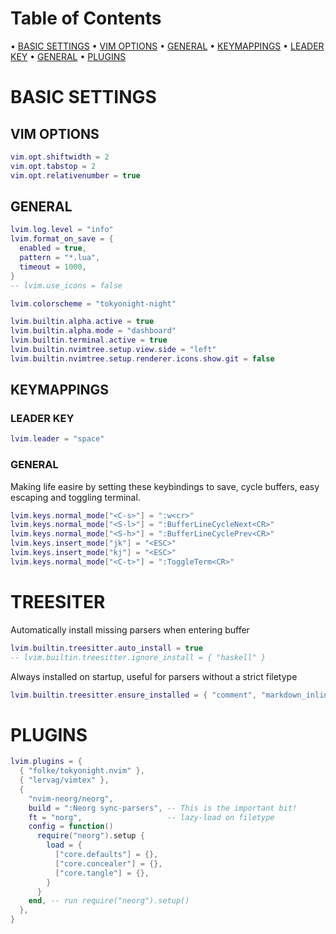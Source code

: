 



# Table of Contents

• [BASIC SETTINGS](#basic-settings)
• [VIM OPTIONS](#vim-options)
• [GENERAL](#general)
• [KEYMAPPINGS](#keymappings)
• [LEADER KEY](#leader-key)
• [GENERAL](#general)
• [PLUGINS](#plugins)


# BASIC SETTINGS

## VIM OPTIONS

```lua
vim.opt.shiftwidth = 2
vim.opt.tabstop = 2
vim.opt.relativenumber = true
```


## GENERAL

```lua
lvim.log.level = "info"
lvim.format_on_save = {
  enabled = true,
  pattern = "*.lua",
  timeout = 1000,
}
-- lvim.use_icons = false

lvim.colorscheme = "tokyonight-night"

lvim.builtin.alpha.active = true
lvim.builtin.alpha.mode = "dashboard"
lvim.builtin.terminal.active = true
lvim.builtin.nvimtree.setup.view.side = "left"
lvim.builtin.nvimtree.setup.renderer.icons.show.git = false
```


## KEYMAPPINGS

### LEADER KEY

```lua
lvim.leader = "space"
```


### GENERAL

Making life easire by setting these keybindings to save, cycle buffers, easy escaping and toggling terminal.

```lua
lvim.keys.normal_mode["<C-s>"] = ":w<cr>"
lvim.keys.normal_mode["<S-l>"] = ":BufferLineCycleNext<CR>"
lvim.keys.normal_mode["<S-h>"] = ":BufferLineCyclePrev<CR>"
lvim.keys.insert_mode["jk"] = "<ESC>"
lvim.keys.insert_mode["kj"] = "<ESC>"
lvim.keys.normal_mode["<C-t>"] = ":ToggleTerm<CR>"
```


# TREESITER

Automatically install missing parsers when entering buffer
```lua
lvim.builtin.treesitter.auto_install = true
-- lvim.builtin.treesitter.ignore_install = { "haskell" }
```

Always installed on startup, useful for parsers without a strict filetype
``` lua
lvim.builtin.treesitter.ensure_installed = { "comment", "markdown_inline", "regex" }
```




# PLUGINS

```lua
lvim.plugins = {
  { "folke/tokyonight.nvim" },
  { "lervag/vimtex" },
  {
    "nvim-neorg/neorg",
    build = ":Neorg sync-parsers", -- This is the important bit!
    ft = "norg",                   -- lazy-load on filetype
    config = function()
      require("neorg").setup {
        load = {
          ["core.defaults"] = {},
          ["core.concealer"] = {},
          ["core.tangle"] = {},
        }
      }
    end, -- run require("neorg").setup()
  },
}
```
